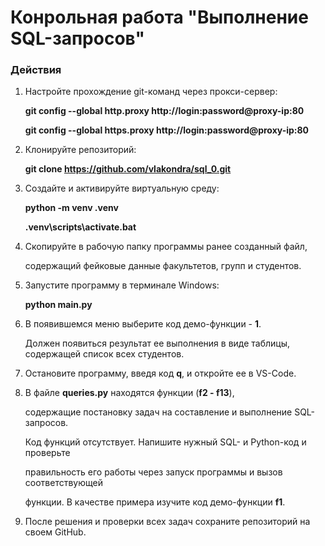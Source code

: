 # Конрольная работа "Выполнение SQL-запросов"

### Действия ###


1. Настройте прохождение git-команд через прокси-сервер:

      **git config --global http.proxy http://login:password@proxy-ip:80**

      **git config --global https.proxy http://login:password@proxy-ip:80**

2. Клонируйте репозиторий: 

      **git clone https://github.com/vlakondra/sql_0.git**

3. Создайте и активируйте виртуальную среду:

   **python -m venv .venv**

   **.venv\scripts\activate.bat**

4.  Скопируйте в рабочую папку программы ранее созданный файл,

    содержащий фейковые данные факультетов, групп и студентов.   

5.  Запустите программу в терминале Windows:
  
     **python main.py**

6.  В появившемся меню выберите код демо-функции - **1**. 

    Должен появиться результат ее выполнения в виде таблицы,
    содержащей список всех студентов.    

7.  Остановите программу, введя код **q**, и откройте ee в VS-Code.
8.  
    В файле **queries.py** находятся функции (**f2 - f13**),

    содержащие постановку задач на составление и выполнение SQL-запросов.
    
    Код функций отсутствует. Напишите нужный SQL- и Python-код и проверьте

    правильность его работы через запуск программы и вызов соответствующей

    функции. В качестве примера изучите код демо-функции **f1**.


9. После решения и проверки всех задач сохраните репозиторий на своем GitHub.     
         
